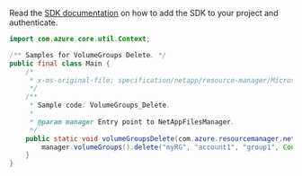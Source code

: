 Read the [SDK documentation](https://github.com/Azure/azure-sdk-for-java/blob/azure-resourcemanager-netapp_1.0.0-beta.7/sdk/netapp/azure-resourcemanager-netapp/README.md) on how to add the SDK to your project and authenticate.

```java
import com.azure.core.util.Context;

/** Samples for VolumeGroups Delete. */
public final class Main {
    /*
     * x-ms-original-file: specification/netapp/resource-manager/Microsoft.NetApp/stable/2021-08-01/examples/VolumeGroups_Delete.json
     */
    /**
     * Sample code: VolumeGroups_Delete.
     *
     * @param manager Entry point to NetAppFilesManager.
     */
    public static void volumeGroupsDelete(com.azure.resourcemanager.netapp.NetAppFilesManager manager) {
        manager.volumeGroups().delete("myRG", "account1", "group1", Context.NONE);
    }
}
```
